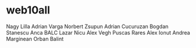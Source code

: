 # web10all
Nagy Lilla
Adrian Varga
Norbert Zsupun
Adrian Cucuruzan
Bogdan Stanescu
Anca BALC
Lazar Nicu
Alex Vegh
Puscas Rares
Alex
Ionut
Andrea Marginean
Orban Balint
